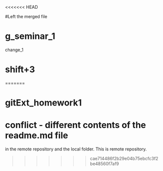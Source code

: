 <<<<<<< HEAD

#Left the merged file

# g_seminar_1
change_1
# shift+3

=======
# gitExt_homework1
# conflict - different contents of the readme.md file
in the remote repository and the local folder.
This is remote repository.
>>>>>>> cae714486f2b29e04b75ebcfc3f2be48560f7af9
